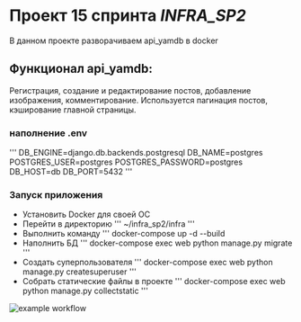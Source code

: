 # Проект 15 спринта _INFRA_SP2_
В данном проекте разворачиваем api_yamdb в docker

## Функционал api_yamdb:
Регистрация, создание и редактирование постов, добавление изображения, комментирование. Используется пагинация 
постов, кэширование главной страницы.

### наполнение .env 

'''
DB_ENGINE=django.db.backends.postgresql 
DB_NAME=postgres 
POSTGRES_USER=postgres 
POSTGRES_PASSWORD=postgres 
DB_HOST=db
DB_PORT=5432
'''

### Запуск приложения

* Установить Docker для своей ОС
* Перейти в директорию 
    '''
    ~/infra_sp2/infra
    '''
* Выполнить команду
    '''
    docker-compose up -d --build
* Наполнить БД 
    '''
    docker-compose exec web python manage.py migrate
    '''
* Создать суперпользователя
    '''
    docker-compose exec web python manage.py createsuperuser
    '''
* Собрать статические файлы в проекте
    '''
    docker-compose exec web python manage.py collectstatic
    '''
    
![example workflow](https://github.com/sproggi/yamdb_final/action/workflows/yamdb_workflow.yml/badge.svg)